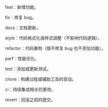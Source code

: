 feat：新增功能。

fix：修复 bug。

docs：文档更新。

style：代码格式化或样式调整（不影响代码逻辑）。

refactor：代码重构（既不修复 bug 也不添加功能）。

perf：性能优化。

test：添加或更新测试。

chore：构建过程或辅助工具的变动。

ci：持续集成相关的更改。

revert：回滚之前的提交。

